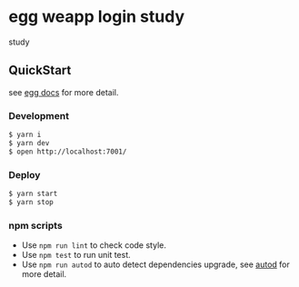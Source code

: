 # egg weapp login study

study

## QuickStart

<!-- add docs here for user -->

see [egg docs][egg] for more detail.

### Development

```bash
$ yarn i
$ yarn dev
$ open http://localhost:7001/
```

### Deploy

```bash
$ yarn start
$ yarn stop
```

### npm scripts

- Use `npm run lint` to check code style.
- Use `npm test` to run unit test.
- Use `npm run autod` to auto detect dependencies upgrade, see [autod](https://www.npmjs.com/package/autod) for more detail.


[egg]: https://eggjs.org